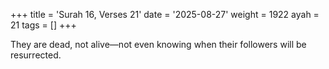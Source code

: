 +++
title = 'Surah 16, Verses 21'
date = '2025-08-27'
weight = 1922
ayah = 21
tags = []
+++

They are dead, not alive—not even knowing when their followers will be resurrected.